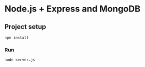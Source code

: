 # Node.js + Express and MongoDB 

## Project setup
```
npm install
```

### Run
```
node server.js
```